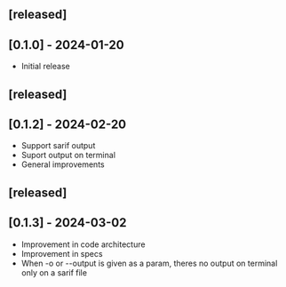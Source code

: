 ## [released]

## [0.1.0] - 2024-01-20

- Initial release

## [released]

## [0.1.2] - 2024-02-20

- Support sarif output
- Suport output on terminal
- General improvements

## [released]

## [0.1.3] - 2024-03-02

- Improvement in code architecture
- Improvement in specs
- When -o or --output is given as a param, theres no output on terminal only on a sarif file

